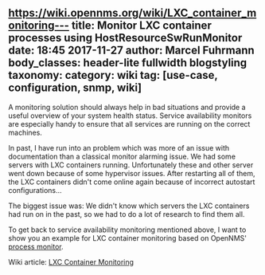 https://wiki.opennms.org/wiki/LXC_container_monitoring---
title: Monitor LXC container processes using HostResourceSwRunMonitor
date: 18:45 2017-11-27
author: Marcel Fuhrmann
body_classes: header-lite fullwidth blogstyling
taxonomy:
    category: wiki
    tag: [use-case, configuration, snmp, wiki]
---


A monitoring solution should always help in bad situations and provide a useful overview of your system health status.
Service availability monitors are especially handy to ensure that all services are running on the correct machines.

In past, I have run into an problem which was more of an issue with documentation than a classical monitor alarming issue.
We had some servers with LXC containers running.
Unfortunately these and other server went down because of some hypervisor issues.
After restarting all of them, the LXC containers didn't come online again because of incorrect autostart configurations...

The biggest issue was:
We didn't know which servers the LXC containers had run on in the past, so we had to do a lot of research to find them all.

To get back to service availability monitoring mentioned above, I want to show you an example for LXC container monitoring based on OpenNMS' [process monitor](https://opennms.org/en/blog/2017-05-09-process-monitoring-snmp).

Wiki article: [LXC Container Monitoring](https://wiki.opennms.org/wiki/LXC_container_monitoring)
